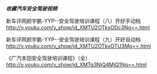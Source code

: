 ***收藏汽车安全驾驶视频***

新车评网颜宇鹏-YYP--安全驾驶培训课程（八）开好手动档
http://v.youku.com/v_show/id_XMTU2OTkxODc3Ng==.html

新车评网颜宇鹏-YYP--安全驾驶培训课程（九）开好自动档
http://v.youku.com/v_show/id_XMTU2OTkxOTU3Mg==.html

《广汽本田安全驾驶培训课程》（全）
http://v.youku.com/v_show/id_XMTg3NjQ4MjQ1Ng==.html

